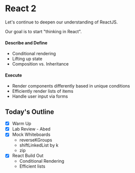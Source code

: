 # React 2

Let's continue to deepen our understanding of ReactJS.

Our goal is to start "thinking in React".

#### Describe and Define

- Conditional rendering
- Lifting up state
- Composition vs. Inheritance

#### Execute

- Render components differently based in unique conditions
- Efficiently render lists of items
- Handle user input via forms

## Today's Outline

 - [x] Warm Up
 - [x] Lab Review - Abed
- [x] Mock Whiteboards
  - reverseKGroups
  - shiftLinkedList by k
  - zip
 - [x] React Build Out
    - Conditional Rendering
    - Efficient lists
